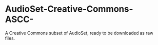 # AudioSet-Creative-Commons-ASCC-
A Creative Commons subset of AudioSet, ready to be downloaded as raw files.
